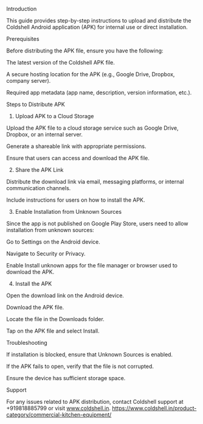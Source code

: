 Introduction

This guide provides step-by-step instructions to upload and distribute the Coldshell Android application (APK) for internal use or direct installation.

Prerequisites

Before distributing the APK file, ensure you have the following:

The latest version of the Coldshell APK file.

A secure hosting location for the APK (e.g., Google Drive, Dropbox, company server).

Required app metadata (app name, description, version information, etc.).

Steps to Distribute APK

1. Upload APK to a Cloud Storage

Upload the APK file to a cloud storage service such as Google Drive, Dropbox, or an internal server.

Generate a shareable link with appropriate permissions.

Ensure that users can access and download the APK file.

2. Share the APK Link

Distribute the download link via email, messaging platforms, or internal communication channels.

Include instructions for users on how to install the APK.

3. Enable Installation from Unknown Sources

Since the app is not published on Google Play Store, users need to allow installation from unknown sources:

Go to Settings on the Android device.

Navigate to Security or Privacy.

Enable Install unknown apps for the file manager or browser used to download the APK.

4. Install the APK

Open the download link on the Android device.

Download the APK file.

Locate the file in the Downloads folder.

Tap on the APK file and select Install.

Troubleshooting

If installation is blocked, ensure that Unknown Sources is enabled.

If the APK fails to open, verify that the file is not corrupted.

Ensure the device has sufficient storage space.

Support

For any issues related to APK distribution, contact Coldshell support at +919818885799 or visit www.coldshell.in. https://www.coldshell.in/product-category/commercial-kitchen-equipment/
